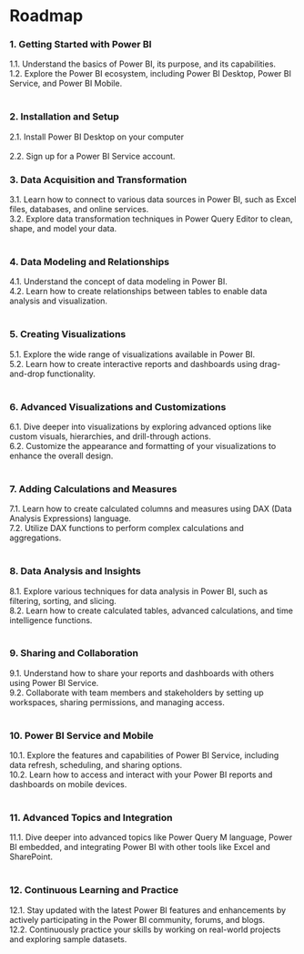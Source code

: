 # Roadmap

### 1. Getting Started with Power BI<br>
  1.1. Understand the basics of Power BI, its purpose, and its capabilities.<br>
  1.2. Explore the Power BI ecosystem, including Power BI Desktop, Power BI Service, and Power BI Mobile.<br><br>

### 2. Installation and Setup <br>
  2.1. Install Power BI Desktop on your computer<br><br>
  2.2. Sign up for a Power BI Service account. 

### 3. Data Acquisition and Transformation<br>
  3.1. Learn how to connect to various data sources in Power BI, such as Excel files, databases, and online services.<br>
  3.2. Explore data transformation techniques in Power Query Editor to clean, shape, and model your data.<br><br>

### 4. Data Modeling and Relationships<br>
  4.1. Understand the concept of data modeling in Power BI.<br>
  4.2. Learn how to create relationships between tables to enable data analysis and visualization.<br><br>

### 5. Creating Visualizations<br>
  5.1. Explore the wide range of visualizations available in Power BI.<br>
  5.2. Learn how to create interactive reports and dashboards using drag-and-drop functionality.<br><br>

### 6. Advanced Visualizations and Customizations<br>
  6.1. Dive deeper into visualizations by exploring advanced options like custom visuals, hierarchies, and drill-through actions.<br>
  6.2. Customize the appearance and formatting of your visualizations to enhance the overall design.<br><br>

### 7. Adding Calculations and Measures<br>
  7.1. Learn how to create calculated columns and measures using DAX (Data Analysis Expressions) language.<br>
  7.2. Utilize DAX functions to perform complex calculations and aggregations.<br><br>

### 8. Data Analysis and Insights<br>
  8.1. Explore various techniques for data analysis in Power BI, such as filtering, sorting, and slicing.<br>
  8.2. Learn how to create calculated tables, advanced calculations, and time intelligence functions.<br><br>

### 9. Sharing and Collaboration<br>
  9.1. Understand how to share your reports and dashboards with others using Power BI Service.<br>
  9.2. Collaborate with team members and stakeholders by setting up workspaces, sharing permissions, and managing access.<br><br>

### 10. Power BI Service and Mobile<br>
  10.1. Explore the features and capabilities of Power BI Service, including data refresh, scheduling, and sharing options.<br>
  10.2. Learn how to access and interact with your Power BI reports and dashboards on mobile devices.<br><br>

### 11. Advanced Topics and Integration<br>
  11.1. Dive deeper into advanced topics like Power Query M language, Power BI embedded, and integrating Power BI with other tools like Excel and SharePoint.<br><br>

### 12. Continuous Learning and Practice<br>
  12.1. Stay updated with the latest Power BI features and enhancements by actively participating in the Power BI community, forums, and blogs.<br>
  12.2. Continuously practice your skills by working on real-world projects and exploring sample datasets.<br>
